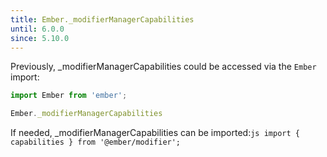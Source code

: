 ```yaml
---
title: Ember._modifierManagerCapabilities
until: 6.0.0
since: 5.10.0
---
```



Previously, _modifierManagerCapabilities could be accessed via the `Ember` import:
```js
import Ember from 'ember';

Ember._modifierManagerCapabilities
```

 If needed, _modifierManagerCapabilities can be imported:```js
import { capabilities } from '@ember/modifier';```

